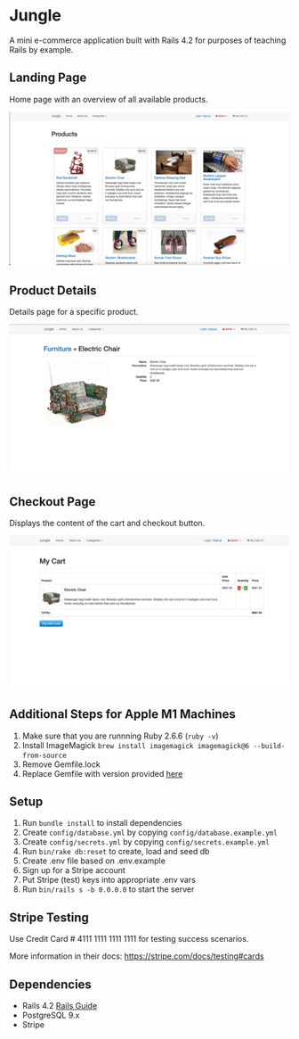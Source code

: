 # Jungle

A mini e-commerce application built with Rails 4.2 for purposes of teaching Rails by example.

## Landing Page

Home page with an overview of all available products.

!["Landing page"](https://github.com/sharifhashim/jungle-rails/blob/master/docs/landing.png?raw=true)

## Product Details

Details page for a specific product.

!["Product details"](https://github.com/sharifhashim/jungle-rails/blob/master/docs/detail.png?raw=true)

## Checkout Page

Displays the content of the cart and checkout button.

!["Checkout page"](https://github.com/sharifhashim/jungle-rails/blob/master/docs/checkout.png?raw=true)

## Additional Steps for Apple M1 Machines

1. Make sure that you are runnning Ruby 2.6.6 (`ruby -v`)
1. Install ImageMagick `brew install imagemagick imagemagick@6 --build-from-source`
1. Remove Gemfile.lock
1. Replace Gemfile with version provided [here](https://gist.githubusercontent.com/FrancisBourgouin/831795ae12c4704687a0c2496d91a727/raw/ce8e2104f725f43e56650d404169c7b11c33a5c5/Gemfile)

## Setup

1. Run `bundle install` to install dependencies
2. Create `config/database.yml` by copying `config/database.example.yml`
3. Create `config/secrets.yml` by copying `config/secrets.example.yml`
4. Run `bin/rake db:reset` to create, load and seed db
5. Create .env file based on .env.example
6. Sign up for a Stripe account
7. Put Stripe (test) keys into appropriate .env vars
8. Run `bin/rails s -b 0.0.0.0` to start the server

## Stripe Testing

Use Credit Card # 4111 1111 1111 1111 for testing success scenarios.

More information in their docs: <https://stripe.com/docs/testing#cards>

## Dependencies

- Rails 4.2 [Rails Guide](http://guides.rubyonrails.org/v4.2/)
- PostgreSQL 9.x
- Stripe
